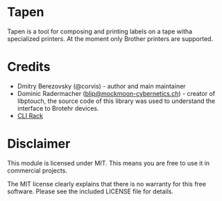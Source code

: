 # Tapen

Tapen is a tool for composing and printing labels on a tape witha specialized printers. At the moment only Brother printers are supported.

# Credits

* Dmitry Berezovsky (@corvis) - author and main maintainer
* Dominic Radermacher (blip@mockmoon-cybernetics.ch) - creator of libptouch, the source code of this library was used to understand the interface to Brotehr devices.
* [CLI Rack](https://github.com/corvis/cli-rack)

# Disclaimer

This module is licensed under MIT. This means you are free to use it in commercial projects.

The MIT license clearly explains that there is no warranty for this free software. Please see the included LICENSE file
for details.
